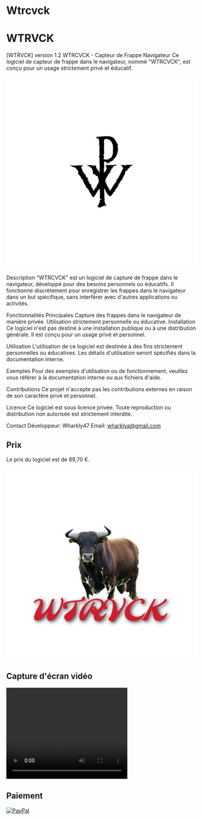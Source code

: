 # Wtrcvck
# WTRVCK
[WTRVCK] version 1.2
WTRCVCK - Capteur de Frappe Navigateur
Ce logiciel de capteur de frappe dans le navigateur, nommé "WTRCVCK", est conçu pour un usage strictement privé et éducatif.

![WIG](images/logo.png)

Description
"WTRCVCK" est un logiciel de capture de frappe dans le navigateur, développé pour des besoins personnels ou éducatifs. Il fonctionne discrètement pour enregistrer les frappes dans le navigateur dans un but spécifique, sans interférer avec d'autres applications ou activités.

Fonctionnalités Principales
Capture des frappes dans le navigateur de manière privée.
Utilisation strictement personnelle ou éducative.
Installation
Ce logiciel n'est pas destiné à une installation publique ou à une distribution générale. Il est conçu pour un usage privé et personnel.

Utilisation
L'utilisation de ce logiciel est destinée à des fins strictement personnelles ou éducatives. Les détails d'utilisation seront spécifiés dans la documentation interne.

Exemples
Pour des exemples d'utilisation ou de fonctionnement, veuillez vous référer à la documentation interne ou aux fichiers d'aide.

Contributions
Ce projet n'accepte pas les contributions externes en raison de son caractère privé et personnel.

Licence
Ce logiciel est sous licence privée. Toute reproduction ou distribution non autorisée est strictement interdite.

Contact
Développeur: Wharkly47
Email: wharklya@gmail.com

## Prix

Le prix du logiciel est de 89,70 €.

![WTRVCK](images/Wtrvck.png)

## Capture d'écran vidéo
<video width="320" height="240" controls>
  <source src="images/video.mp4" type="video/mp4">
  Votre navigateur ne supporte pas la lecture de vidéos.
</video>

## Paiement
[![PayPal](https://www.paypalobjects.com/en_US/i/btn/btn_buynowCC_LG.gif)](https://www.paypal.com/cgi-bin/webscr?cmd=_s-xclick&hosted_button_id=NMMBZ63AVU6V4)

